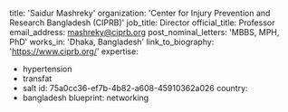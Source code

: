 title: 'Saidur Mashreky'
organization: 'Center for Injury Prevention and Research Bangladesh (CIPRB)'
job_title: Director
official_title: Professor
email_address: mashreky@ciprb.org
post_nominal_letters: 'MBBS, MPH, PhD'
works_in: 'Dhaka, Bangladesh'
link_to_biography: 'https://www.ciprb.org/'
expertise:
  - hypertension
  - transfat
  - salt
id: 75a0cc36-ef7b-4b82-a608-45910362a026
country:
  - bangladesh
blueprint: networking
